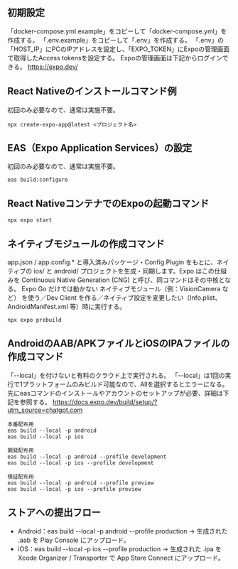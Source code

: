 ## 初期設定

「docker-compose.yml.example」をコピーして「docker-compose.yml」を作成する。
「.env.example」をコピーして「.env」を作成する。
「.env」の「HOST_IP」にPCのIPアドレスを設定し、「EXPO_TOKEN」にExpoの管理画面で取得したAccess tokensを設定する。
Expoの管理画面は下記からログインできる。
https://expo.dev/

## React Nativeのインストールコマンド例

初回のみ必要なので、通常は実施不要。

```
npx create-expo-app@latest <プロジェクト名>
```

## EAS（Expo Application Services）の設定

初回のみ必要なので、通常は実施不要。

```
eas build:configure
```

## React NativeコンテナでのExpoの起動コマンド

```
npx expo start
```

## ネイティブモジュールの作成コマンド

app.json / app.config.* と導入済みパッケージ・Config Plugin をもとに、ネイティブの ios/ と android/ プロジェクトを生成・同期します。Expo はこの仕組みを Continuous Native Generation (CNG) と呼び、同コマンドはその中核となる。
Expo Go だけでは動かない ネイティブモジュール（例：VisionCamera など） を使う／Dev Client を作る／ネイティブ設定を変更したい（Info.plist、AndroidManifest.xml 等）時に実行する。

```
npx expo prebuild
```

## AndroidのAAB/APKファイルとiOSのIPAファイルの作成コマンド

「--local」を付けないと有料のクラウド上で実行される。
「--local」は1回の実行で1プラットフォームのみビルド可能なので、Allを選択するとエラーになる。
先にeasコマンドのインストールやアカウントのセットアップが必要、詳細は下記を参照する。
https://docs.expo.dev/build/setup/?utm_source=chatgpt.com

```
本番配布用
eas build --local -p android
eas build --local -p ios

開発配布用
eas build --local -p android --profile development
eas build --local -p ios --profile development

検証配布用
eas build --local -p android --profile preview
eas build --local -p ios --profile preview
```

## ストアへの提出フロー

- Android：eas build --local -p android --profile production → 生成された .aab を Play Console にアップロード。
- iOS：eas build --local -p ios --profile production → 生成された .ipa を Xcode Organizer / Transporter で App Store Connect にアップロード。
